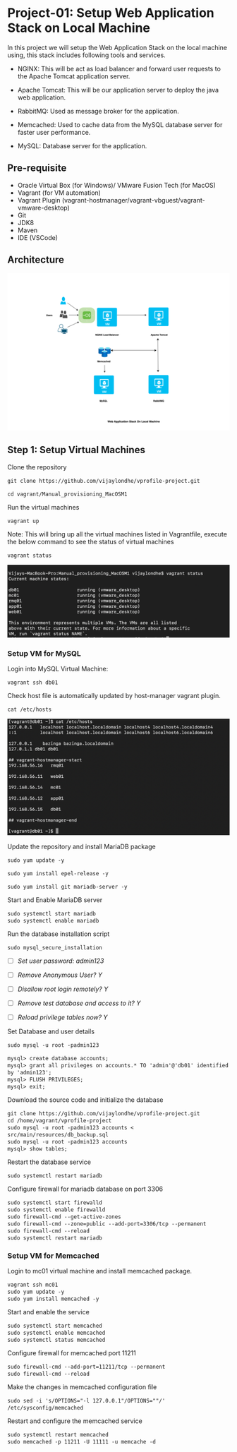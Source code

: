 # Project-01: Setup Web Application Stack on Local Machine 

In this project we will setup the Web Application Stack on the local machine using, this stack includes following tools and services.

- NGINX: This will be act as load balancer and forward user requests to the Apache Tomcat application server.

- Apache Tomcat: This will be our application server to deploy the java web application.

- RabbitMQ: Used as message broker for the application.

- Memcached: Used to cache data from the MySQL database server for faster user performance. 

- MySQL: Database server for the application.


## Pre-requisite 

- Oracle Virtual Box (for Windows)/ VMware Fusion Tech (for MacOS)
- Vagrant (for VM automation)
- Vagrant Plugin (vagrant-hostmanager/vagrant-vbguest/vagrant-vmware-desktop) 
- Git
- JDK8
- Maven 
- IDE (VSCode)


## Architecture 

![GitHub Light](./snaps/web-app-stack-local.png)

## Step 1: Setup Virtual Machines


Clone the repository

```
git clone https://github.com/vijaylondhe/vprofile-project.git
```

```
cd vagrant/Manual_provisioning_MacOSM1
```

Run the virtual machines

```
vagrant up
```

Note: This will bring up all the virtual machines listed in Vagrantfile, execute the below command to see the status of virtual machines 

```
vagrant status
```

![GitHub Light](./snaps/vagrant_status.png)


### Setup VM for MySQL 


Login into MySQL Virtual Machine:

```
vagrant ssh db01
```

Check host file is automatically updated by host-manager vagrant plugin.

```
cat /etc/hosts
```

![GitHub Light](./snaps/vagrant_db01_host_file.png)


Update the repository and install MariaDB package

```
sudo yum update -y
```

```
sudo yum install epel-release -y 
```

```
sudo yum install git mariadb-server -y

```

Start and Enable MariaDB server

```
sudo systemctl start mariadb
sudo systemctl enable mariadb
```

Run the database installation script 

```
sudo mysql_secure_installation
```

- [ ] *Set user password: admin123*

- [ ] *Remove Anonymous User? Y*

- [ ] *Disallow root login remotely? Y*

- [ ] *Remove test database and access to it? Y*

- [ ] *Reload privilege tables now? Y*


Set Database and user details 

```
sudo mysql -u root -padmin123
```

```
mysql> create database accounts;
mysql> grant all privileges on accounts.* TO 'admin'@'db01' identified by 'admin123';
mysql> FLUSH PRIVILEGES;
mysql> exit;
```

Download the source code and initialize the database

```
git clone https://github.com/vijaylondhe/vprofile-project.git
cd /home/vagrant/vprofile-project
sudo mysql -u root -padmin123 accounts < src/main/resources/db_backup.sql
sudo mysql -u root -padmin123 accounts
mysql> show tables;
```

Restart the database service

```
sudo systemctl restart mariadb
```

Configure firewall for mariadb database on port 3306

```
sudo systemctl start firewalld
sudo systemctl enable firewalld
sudo firewall-cmd --get-active-zones
sudo firewall-cmd --zone=public --add-port=3306/tcp --permanent 
sudo firewall-cmd --reload
sudo systemctl restart mariadb
```


### Setup VM for Memcached

Login to mc01 virtual machine and install memcached package.

```
vagrant ssh mc01
sudo yum update -y 
sudo yum install memcached -y
```

Start and enable the service 

```
sudo systemctl start memcached
sudo systemctl enable memcached
sudo systemctl status memcached
```

Configure firewall for memcached port 11211

```
sudo firewall-cmd --add-port=11211/tcp --permanent
sudo firewall-cmd --reload
```

Make the changes in memcached configuration file

```
sudo sed -i 's/OPTIONS="-l 127.0.0.1"/OPTIONS=""/' /etc/sysconfig/memcached
```

Restart and configure the memcached service 

```
sudo systemctl restart memcached 
sudo memcached -p 11211 -U 11111 -u memcache -d
```

